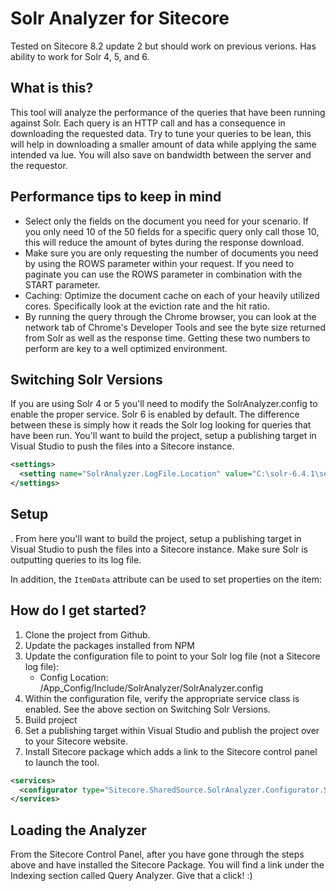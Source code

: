 # Solr Analyzer for Sitecore
Tested on Sitecore 8.2 update 2 but should work on previous verions.  Has ability to work for Solr 4, 5, and 6.

## What is this?
This tool will analyze the performance of the queries that have been running against Solr. Each query is an HTTP call and has a consequence in downloading the requested data. Try to tune your queries to be lean, this will help in downloading a smaller amount of data while applying the same intended va
lue. You will also save on bandwidth between the server and the requestor.

## Performance tips to keep in mind
* Select only the fields on the document you need for your scenario. If you only need 10 of the 50 fields for a specific query only call those 10, this will reduce the amount of bytes during the response download.
* Make sure you are only requesting the number of documents you need by using the ROWS parameter within your request. If you need to paginate you can use the ROWS parameter in combination with the START parameter.
* Caching: Optimize the document cache on each of your heavily utilized cores. Specifically look at the eviction rate and the hit ratio.
* By running the query through the Chrome browser, you can look at the network tab of Chrome's Developer Tools and see the byte size returned from Solr as well as the response time. Getting these two numbers to perform are key to a well optimized environment.

## Switching Solr Versions
If you are using Solr 4 or 5 you'll need to modify the SolrAnalyzer.config to enable the proper service.  Solr 6 is enabled by default.  The difference between these is simply how it reads the Solr log looking for queries that have been run.  You'll want to build the project, setup a publishing target in Visual Studio to push the files into a Sitecore instance.  
```xml
<settings>
  <setting name="SolrAnalyzer.LogFile.Location" value="C:\solr-6.4.1\server\logs\solr.log"/>
</settings>
```

## Setup
.  From here you'll want to build the project, setup a publishing target in Visual Studio to push the files into a Sitecore instance.  Make sure Solr is 
outputting queries to its log file.  

In addition, the `ItemData` attribute can be used to set properties on the item:


## How do I get started?

  1. Clone the project from Github.
  2. Update the packages installed from NPM
  3. Update the configuration file to point to your Solr log file (not a Sitecore log file):
      * Config Location: /App_Config/Include/SolrAnalyzer/SolrAnalyzer.config
  4. Within the configuration file, verify the appropriate service class is enabled.  See the above section on Switching Solr Versions.  
  5. Build project
  6. Set a publishing target within Visual Studio and publish the project over to your Sitecore website. 
  7. Install Sitecore package which adds a link to the Sitecore control panel to launch the tool.

```xml
<services>
  <configurator type="Sitecore.SharedSource.SolrAnalyzer.Configurator.SolrAnalyzerConfigurator6, Sitecore.SharedSource.SolrAnalyzer"/>
</services>
```

## Loading the Analyzer
From the Sitecore Control Panel, after you have gone through the steps above and have installed the Sitecore Package.  You will find a link under the Indexing section called Query Analyzer.  Give that a click! :)